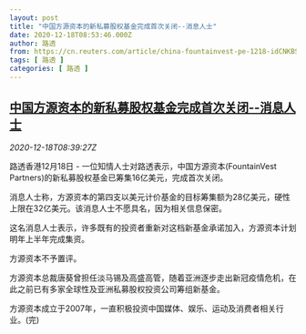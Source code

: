 ```yaml
---
layout: post
title: "中国方源资本的新私募股权基金完成首次关闭--消息人士"
date: 2020-12-18T08:53:46.000Z
author: 路透
from: https://cn.reuters.com/article/china-fountainvest-pe-1218-idCNKBS28S0X9
tags: [ 路透 ]
categories: [ 路透 ]
---
```

<!--1608281626000-->
[中国方源资本的新私募股权基金完成首次关闭--消息人士](https://cn.reuters.com/article/china-fountainvest-pe-1218-idCNKBS28S0X9)
------

<div>
<div><i>2020-12-18T08:39:27Z</i></div><p>路透香港12月18日 - 一位知情人士对路透表示，中国方源资本(FountainVest Partners)的新私募股权基金已筹集16亿美元，完成首次关闭。</p><p>消息人士称，方源资本的第四支以美元计价基金的目标筹集额为28亿美元，硬性上限在32亿美元。该消息人士不愿具名，因为相关信息保密。</p><p>这名消息人士表示，许多既有的投资者重新对这档新基金承诺加入，方源资本计划明年上半年完成集资。</p><p>方源资本不予置评。</p><p>方源资本总裁唐葵曾担任淡马锡及高盛高管，随着亚洲逐步走出新冠疫情危机，在此之前已有多家全球性及亚洲私募股权投资公司筹组新基金。</p><p>方源资本成立于2007年，一直积极投资中国媒体、娱乐、运动及消费者相关行业。(完)</p>
</div>

